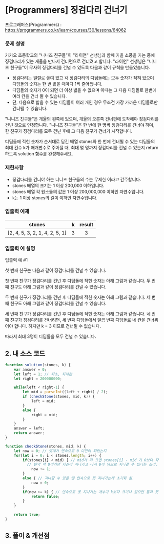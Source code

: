 # [Programmers] 징검다리 건너기

프로그래머스(Programmers) : https://programmers.co.kr/learn/courses/30/lessons/64062

### 문제 설명

카카오 초등학교의 "니니즈 친구들"이 "라이언" 선생님과 함께 가을 소풍을 가는 중에 징검다리가 있는 개울을 만나서 건너편으로 건너려고 합니다. "라이언" 선생님은 "니니즈 친구들"이 무사히 징검다리를 건널 수 있도록 다음과 같이 규칙을 만들었습니다.

- 징검다리는 일렬로 놓여 있고 각 징검다리의 디딤돌에는 모두 숫자가 적혀 있으며 디딤돌의 숫자는 한 번 밟을 때마다 1씩 줄어듭니다.
- 디딤돌의 숫자가 0이 되면 더 이상 밟을 수 없으며 이때는 그 다음 디딤돌로 한번에 여러 칸을 건너 뛸 수 있습니다.
- 단, 다음으로 밟을 수 있는 디딤돌이 여러 개인 경우 무조건 가장 가까운 디딤돌로만 건너뛸 수 있습니다.

"니니즈 친구들"은 개울의 왼쪽에 있으며, 개울의 오른쪽 건너편에 도착해야 징검다리를 건넌 것으로 인정합니다.
"니니즈 친구들"은 한 번에 한 명씩 징검다리를 건너야 하며, 한 친구가 징검다리를 모두 건넌 후에 그 다음 친구가 건너기 시작합니다.

디딤돌에 적힌 숫자가 순서대로 담긴 배열 stones와 한 번에 건너뛸 수 있는 디딤돌의 최대 칸수 k가 매개변수로 주어질 때, 최대 몇 명까지 징검다리를 건널 수 있는지 return 하도록 solution 함수를 완성해주세요.

### 제한사항

- 징검다리를 건너야 하는 니니즈 친구들의 수는 무제한 이라고 간주합니다.
- stones 배열의 크기는 1 이상 200,000 이하입니다.
- stones 배열 각 원소들의 값은 1 이상 200,000,000 이하인 자연수입니다.
- k는 1 이상 stones의 길이 이하인 자연수입니다.

### 입출력 예제

|             stones             |  k  | result |
| :----------------------------: | :-: | :----: |
| [2, 4, 5, 3, 2, 1, 4, 2, 5, 1] |  3  |   3    |

### 입출력 예 설명

입출력 예 #1

첫 번째 친구는 다음과 같이 징검다리를 건널 수 있습니다.

첫 번째 친구가 징검다리를 건넌 후 디딤돌에 적힌 숫자는 아래 그림과 같습니다.
두 번째 친구도 아래 그림과 같이 징검다리를 건널 수 있습니다.

두 번째 친구가 징검다리를 건넌 후 디딤돌에 적힌 숫자는 아래 그림과 같습니다.
세 번째 친구도 아래 그림과 같이 징검다리를 건널 수 있습니다.

세 번째 친구가 징검다리를 건넌 후 디딤돌에 적힌 숫자는 아래 그림과 같습니다.
네 번째 친구가 징검다리를 건너려면, 세 번째 디딤돌에서 일곱 번째 디딤돌로 네 칸을 건너뛰어야 합니다. 하지만 k = 3 이므로 건너뛸 수 없습니다.

따라서 최대 3명이 디딤돌을 모두 건널 수 있습니다.

## 2. 내 소스 코드

```javascript
function solution(stones, k) {
    var answer = 0;
    let left = 1; // 최소, 최대값
    let right = 200000000;

    while(left < right-1) {
        let mid = parseInt((left + right) / 2);
        if (checkStone(stones, mid, k)) {
            left = mid;
        }
        else {
            right = mid;
        }
    }
    answer = left;
    return answer;
}

function checkStone(stones, mid, k) {
    let now = 0; // 몇개가 연속으로 0 미만이 되었는지
    for(let i = 0; i < stones.length; i++) {
        if(stones[i] < mid) { // mid가 더 크면 stones[i] - mid 가 0보다 작다는 소리다. 그러면 마지막 사람이 지나가기 전에 돌이 0이 됐다는 소리다.
          // 만약 딱 0이라면 자신이 지나가고 나서 0이 되므로 지나갈 수 있다는 소리.
            now += 1;
        }
        else { // 지나갈 수 있을 땐 연속으로 못 지나가는게 초기화 됨.
            now = 0;
        }
        if(now >= k) { // 연속으로 못 지나가는 개수가 k보다 크거나 같으면 통과 못 하는 것.
            return false;
        } 
    } 
    
    return true;
}
```

## 3. 풀이 & 개선점
